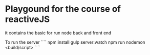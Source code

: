 # Playgound for the course of reactiveJS

it contains the basic for run node back and front end

To run the server
´´´´
npm install
gulp server:watch
npm run nodemon <build/script>
´´´´




